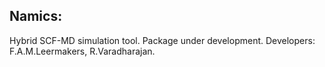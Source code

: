 ## Namics: 

Hybrid SCF-MD simulation tool. Package under development.
Developers: F.A.M.Leermakers, R.Varadharajan.





